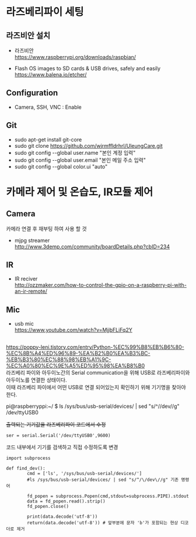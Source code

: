 # 라즈베리파이 세팅  

## 라즈비안 설치  
- 라즈비안  
https://www.raspberrypi.org/downloads/raspbian/  

- Flash OS images to SD cards & USB drives, safely and easily  
https://www.balena.io/etcher/  

## Configuration  
- Camera, SSH, VNC : Enable  

## Git  
- sudo apt-get install git-core  
- sudo git clone https://github.com/wjrmffldrhrl/UleungCare.git
- sudo git config --global user.name "본인 계정 입력"
- sudo git config --global user.email "본인 메일 주소 입력"
- sudo git config --global color.ui "auto"




# 카메라 제어 및 온습도, IR모듈 제어  

## Camera  

카메라 연결 후 재부팅 하여 사용 할 것  

- mjpg streamer  
http://www.3demp.com/community/boardDetails.php?cbID=234  

## IR  

- IR reciver  
http://ozzmaker.com/how-to-control-the-gpio-on-a-raspberry-pi-with-an-ir-remote/  

## Mic  

- usb mic  
https://www.youtube.com/watch?v=MjjbFLiFq2Y  

##   

https://poppy-leni.tistory.com/entry/Python-%EC%99%B8%EB%B6%80-%EC%8B%A4%ED%96%89-%EA%B2%B0%EA%B3%BC-%EB%B3%80%EC%88%98%EB%A1%9C-%EC%A0%80%EC%9E%A5%ED%95%98%EA%B8%B0  
라즈베리 파이와 아두이노간의 Serial communication을 위해 USB로 라즈베리파이와 아두이노를 연결한 상태이다.  
이때 라즈베리 파이에서 어떤 USB로 연결 되어있는지 확인하기 위해 기기명을 찾아야 한다.  

pi@raspberryppi:~/ $ ls /sys/bus/usb-serial/devices/ | sed "s/^/\/dev\//g"  
/dev/ttyUSB0  

~~출력되는 기기값을 라즈베리파이 코드에서 수정~~  

~~~  
ser = serial.Serial('/dev/ttyUSB0',9600)
~~~  

코드 내부에서 기기를 검색하고 직접 수정하도록 변경  

```{.python}  
import subprocess

def find_dev():
        cmd = ['ls', '/sys/bus/usb-serial/devices/']
        #ls /sys/bus/usb-serial/devices/ | sed "s/^/\/dev\//g" 기존 명령어

        fd_popen = subprocess.Popen(cmd,stdout=subprocess.PIPE).stdout
        data = fd_popen.read().strip()
        fd_popen.close()

        print(data.decode('utf-8'))
        return(data.decode('utf-8')) # 앞부분에 문자 'b'가 포함되는 현상 디코더로 제거

```

